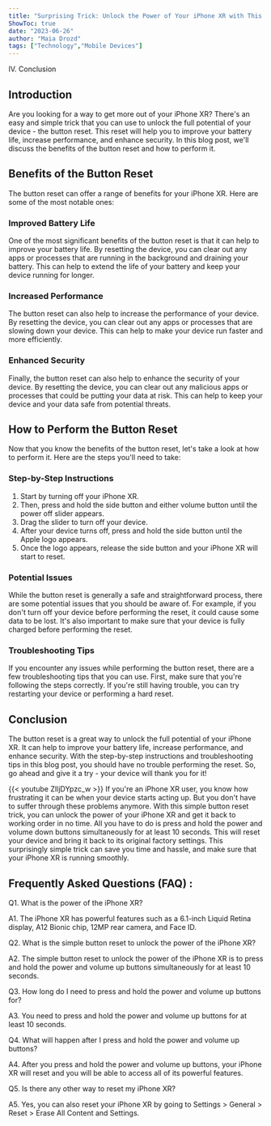 ```yaml
---
title: "Surprising Trick: Unlock the Power of Your iPhone XR with This Simple Button Reset!"
ShowToc: true 
date: "2023-06-26"
author: "Maia Drozd" 
tags: ["Technology","Mobile Devices"]
---
```

IV. Conclusion 

## Introduction

Are you looking for a way to get more out of your iPhone XR? There's an easy and simple trick that you can use to unlock the full potential of your device - the button reset. This reset will help you to improve your battery life, increase performance, and enhance security. In this blog post, we'll discuss the benefits of the button reset and how to perform it. 

## Benefits of the Button Reset

The button reset can offer a range of benefits for your iPhone XR. Here are some of the most notable ones: 

### Improved Battery Life

One of the most significant benefits of the button reset is that it can help to improve your battery life. By resetting the device, you can clear out any apps or processes that are running in the background and draining your battery. This can help to extend the life of your battery and keep your device running for longer. 

### Increased Performance

The button reset can also help to increase the performance of your device. By resetting the device, you can clear out any apps or processes that are slowing down your device. This can help to make your device run faster and more efficiently. 

### Enhanced Security

Finally, the button reset can also help to enhance the security of your device. By resetting the device, you can clear out any malicious apps or processes that could be putting your data at risk. This can help to keep your device and your data safe from potential threats. 

## How to Perform the Button Reset

Now that you know the benefits of the button reset, let's take a look at how to perform it. Here are the steps you'll need to take: 

### Step-by-Step Instructions

1. Start by turning off your iPhone XR. 
2. Then, press and hold the side button and either volume button until the power off slider appears. 
3. Drag the slider to turn off your device. 
4. After your device turns off, press and hold the side button until the Apple logo appears. 
5. Once the logo appears, release the side button and your iPhone XR will start to reset. 

### Potential Issues

While the button reset is generally a safe and straightforward process, there are some potential issues that you should be aware of. For example, if you don't turn off your device before performing the reset, it could cause some data to be lost. It's also important to make sure that your device is fully charged before performing the reset. 

### Troubleshooting Tips

If you encounter any issues while performing the button reset, there are a few troubleshooting tips that you can use. First, make sure that you're following the steps correctly. If you're still having trouble, you can try restarting your device or performing a hard reset. 

## Conclusion

The button reset is a great way to unlock the full potential of your iPhone XR. It can help to improve your battery life, increase performance, and enhance security. With the step-by-step instructions and troubleshooting tips in this blog post, you should have no trouble performing the reset. So, go ahead and give it a try - your device will thank you for it!

{{< youtube ZIljDYpzc_w >}} 
If you're an iPhone XR user, you know how frustrating it can be when your device starts acting up. But you don't have to suffer through these problems anymore. With this simple button reset trick, you can unlock the power of your iPhone XR and get it back to working order in no time. All you have to do is press and hold the power and volume down buttons simultaneously for at least 10 seconds. This will reset your device and bring it back to its original factory settings. This surprisingly simple trick can save you time and hassle, and make sure that your iPhone XR is running smoothly.

## Frequently Asked Questions (FAQ) :
Q1. What is the power of the iPhone XR?

A1. The iPhone XR has powerful features such as a 6.1-inch Liquid Retina display, A12 Bionic chip, 12MP rear camera, and Face ID. 

Q2. What is the simple button reset to unlock the power of the iPhone XR?

A2. The simple button reset to unlock the power of the iPhone XR is to press and hold the power and volume up buttons simultaneously for at least 10 seconds. 

Q3. How long do I need to press and hold the power and volume up buttons for?

A3. You need to press and hold the power and volume up buttons for at least 10 seconds. 

Q4. What will happen after I press and hold the power and volume up buttons?

A4. After you press and hold the power and volume up buttons, your iPhone XR will reset and you will be able to access all of its powerful features. 

Q5. Is there any other way to reset my iPhone XR?

A5. Yes, you can also reset your iPhone XR by going to Settings > General > Reset > Erase All Content and Settings.


